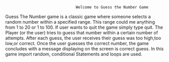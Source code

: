                                    Welcome to Guess the Number Game

Guess The Number game is a classic game where someone selects a random number within a specified range. This range could me anything from 1 to 20 or 1 to 100. If user wants to quit the game simply type quit. The Player (or the user) tries to guess that number within a certain  number of attempts. After each guess, the user receives their guess was too high,too low,or correct. Once the user guesses the correct number, the game concludes with a message displaying on the screen is correct guess. In this game import random, conditional Statements and loops are used.


